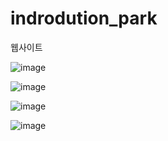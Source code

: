 # indrodution_park



웹사이트

![image](https://user-images.githubusercontent.com/94339420/204194187-70a24c0d-113e-4f95-93e0-7d9ce94365b3.png)


![image](https://user-images.githubusercontent.com/94339420/204194230-23713ba5-1bab-4f45-8523-1256fb66ad38.png)


![image](https://user-images.githubusercontent.com/94339420/204194260-a2b841a4-40b6-4e13-b7e9-3430a66d2e13.png)



![image](https://user-images.githubusercontent.com/94339420/204194290-41884182-203f-4284-9a44-a133ffe85d6f.png)


